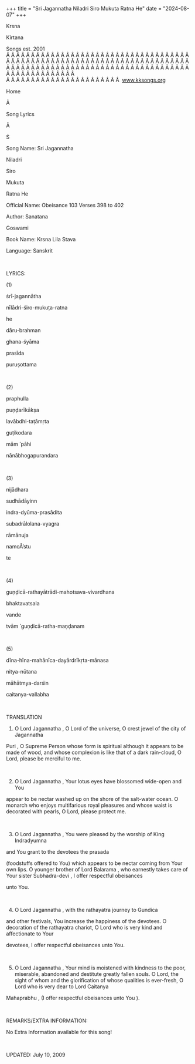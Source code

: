 +++ 
title = "Sri Jagannatha Niladri Siro Mukuta Ratna He"
date = "2024-08-07"
+++

Krsna
 
Kirtana
 
Songs
 est.
2001
Â Â Â Â Â Â Â Â Â Â Â Â Â Â Â Â Â Â Â Â Â Â Â Â Â Â Â Â Â Â Â Â Â Â Â Â Â Â Â Â Â Â Â Â Â Â Â Â Â Â Â Â Â Â Â Â Â Â Â Â Â Â Â Â Â Â Â Â Â Â Â Â Â Â Â Â Â Â Â Â Â Â Â Â Â Â Â Â Â Â Â Â Â Â Â Â Â Â Â Â Â Â Â Â Â Â Â Â Â Â Â Â Â Â Â Â Â Â Â Â Â Â Â Â Â  
Â Â Â Â Â Â Â Â Â Â Â Â Â Â Â Â Â Â Â Â Â Â Â  
www.kksongs.org








Home


Ã 
 
Song Lyrics
 
Ã 
 
S


Song Name: Sri 
Jagannatha
 
Niladri
 
Siro
 
Mukuta


Ratna
 He


Official Name: Obeisance 103 Verses 398 to 402


Author: 
Sanatana
 
Goswami


Book Name: 
Krsna Lila 
Stava


Language: 
Sanskrit




 


LYRICS:


(1)


śrī-jagannātha
 
nīlādri-śiro-mukuṭa-ratna

he 


dāru-brahman


ghana-śyāma
 
prasīda


puruṣottama
 


 


(2)


praphulla
 
puṇḍarīkākṣa
 
lavābdhi-taṭāmṛta
 


guṭikodara
 
mām
́ 
pāhi
 
nānābhogapurandara




 


(3)


nijādhara
 
sudhādāyinn
 
indra-dyūma-prasādita




subadrālolana-vyagra
 
rāmānuja
 
namoÂ’stu


te
 


 


(4)


guṇḍicā-rathayātrādi-mahotsava-vivardhana
 


bhaktavatsala
 
vande
 
tvām
́ 
guṇḍicā-ratha-maṇḍanam
 


 


(5)


dīna-hīna-mahānīca-dayārdrīkṛta-mānasa
 


nitya-nūtana


māhātmya-darśin
 
caitanya-vallabha


 


TRANSLATION


1) O Lord 
Jagannatha
,
O Lord of the universe, O crest jewel of the city of 
Jagannatha


Puri
, O Supreme Person whose form is spiritual
although it appears to be made of wood, and whose complexion is like that of a
dark rain-cloud, O Lord, please be merciful to me.


 


2) O Lord 
Jagannatha
,
Your lotus eyes have blossomed wide-open and 
You

appear to be nectar washed up on the shore of the salt-water ocean. O 
monarch
 who enjoys multifarious royal pleasures and whose
waist is decorated with pearls, O Lord, please protect me.


 


3) O Lord 
Jagannatha
,
You were pleased by the worship of King 
Indradyumna

and 
You
 grant to the devotees the 
prasada

(foodstuffs offered to You) which appears to be nectar coming from Your own
lips. O younger brother of Lord 
Balarama
, who
earnestly takes care of 
Your
 sister 
Subhadra-devi
, I offer respectful 
obeisances

unto You.


 


4) O Lord 
Jagannatha
,
with the 
rathayatra
 journey to 
Gundica

and other festivals, 
You
 increase the happiness of the
devotees. O decoration of the 
rathayatra
 chariot, O
Lord who is very kind and affectionate to 
Your

devotees, I offer respectful 
obeisances
 unto You.


 


5) O Lord 
Jagannatha
,
Your mind is moistened with kindness to the poor, miserable, abandoned and
destitute greatly fallen souls. O Lord, the sight of whom and the glorification
of whose qualities is ever-fresh, O Lord who is very dear to Lord 
Caitanya
 
Mahaprabhu
, (I offer
respectful 
obeisances
 unto 
You
).


 


REMARKS/EXTRA INFORMATION:


No
Extra Information available for this song!


 


UPDATED:
 July 10, 2009